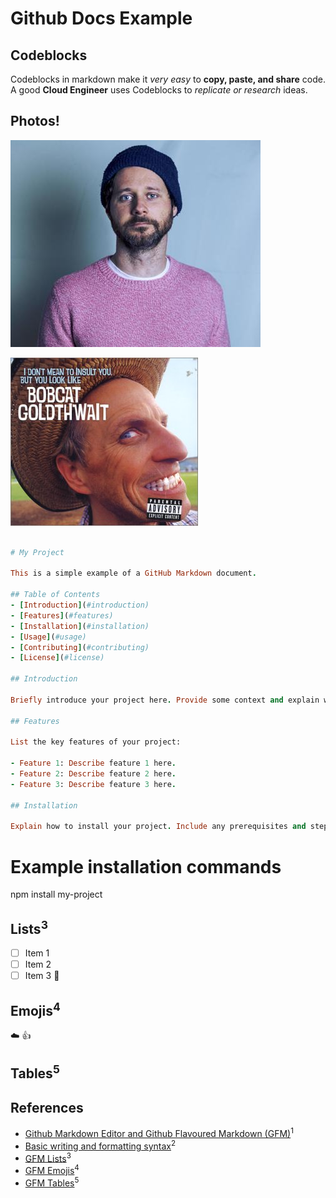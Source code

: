 # Github Docs Example

## Codeblocks

Codeblocks in markdown make it *very easy* to **copy, paste, and share** code. A good __Cloud Engineer__ uses Codeblocks to _replicate or research_ ideas.

## Photos!

![danmangan](assets/danmangan.jpg)

![bobcat](assets/1247486.jpeg)

```ruby

# My Project

This is a simple example of a GitHub Markdown document.

## Table of Contents
- [Introduction](#introduction)
- [Features](#features)
- [Installation](#installation)
- [Usage](#usage)
- [Contributing](#contributing)
- [License](#license)

## Introduction

Briefly introduce your project here. Provide some context and explain what the project is about.

## Features

List the key features of your project:

- Feature 1: Describe feature 1 here.
- Feature 2: Describe feature 2 here.
- Feature 3: Describe feature 3 here.

## Installation

Explain how to install your project. Include any prerequisites and step-by-step instructions.

```
# Example installation commands
npm install my-project

## Lists<sup>3</sup>

- [ ] Item 1
- [ ] Item 2
- [ ] Item 3 :tada:

## Emojis<sup>4</sup>

:cloud:
:thumbsup:

## Tables<sup>5</sup>



## References

- [Github Markdown Editor and Github Flavoured Markdown (GFM)](https://app.exampro.co/student/material/terraform-cpb/5351)<sup>1</sup>
- [Basic writing and formatting syntax](https://docs.github.com/en/get-started/writing-on-github/getting-started-with-writing-and-formatting-on-github/basic-writing-and-formatting-syntax)<sup>2</sup>
- [GFM Lists](https://docs.github.com/en/get-started/writing-on-github/getting-started-with-writing-and-formatting-on-github/basic-writing-and-formatting-syntax#lists)<sup>3</sup>
- [GFM Emojis](https://docs.github.com/en/get-started/writing-on-github/getting-started-with-writing-and-formatting-on-github/basic-writing-and-formatting-syntax#using-emoji)<sup>4</sup>
- [GFM Tables](https://docs.github.com/en/get-started/writing-on-github/working-with-advanced-formatting/organizing-information-with-tables)<sup>5</sup>

